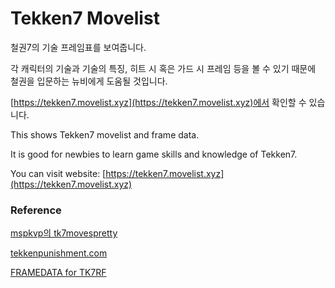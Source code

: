 # Tekken7 Movelist

철권7의 기술 프레임표를 보여줍니다.

각 캐릭터의 기술과 기술의 특징, 히트 시 혹은 가드 시 프레임 등을 볼 수 있기 때문에 철권을 입문하는 뉴비에게 도움될 것입니다.

[https://tekken7.movelist.xyz](https://tekken7.movelist.xyz)에서 확인할 수 있습니다.

This shows Tekken7 movelist and frame data.

It is good for newbies to learn game skills and knowledge of Tekken7.

You can visit website: [https://tekken7.movelist.xyz](https://tekken7.movelist.xyz)

### Reference

[mspkvp의 tk7movespretty](https://github.com/mspkvp/tk7movespretty)

[tekkenpunishment.com](https://tekkenpunishment.com/)

[FRAMEDATA for TK7RF](https://play.google.com/store/apps/details?id=devkdr.framedatafortekken7fr)
